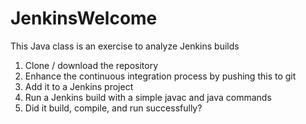 # JenkinsWelcome
This Java class is an exercise to analyze Jenkins builds

1. Clone / download the repository
2. Enhance the continuous integration process by pushing this to git
3. Add it to a Jenkins project
4. Run a Jenkins build with a simple javac and java commands
5. Did it build, compile, and run successfully?

